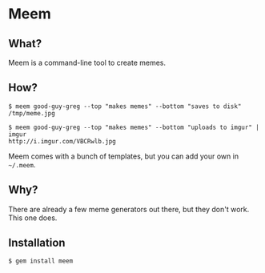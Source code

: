 # Meem

## What?

Meem is a command-line tool to create memes.

## How?

    $ meem good-guy-greg --top "makes memes" --bottom "saves to disk"
    /tmp/meme.jpg

    $ meem good-guy-greg --top "makes memes" --bottom "uploads to imgur" | imgur
    http://i.imgur.com/VBCRwlb.jpg

Meem comes with a bunch of templates, but you can add your own in `~/.meem`.

## Why?

There are already a few meme generators out there, but they don't work. This one does.

## Installation

    $ gem install meem
